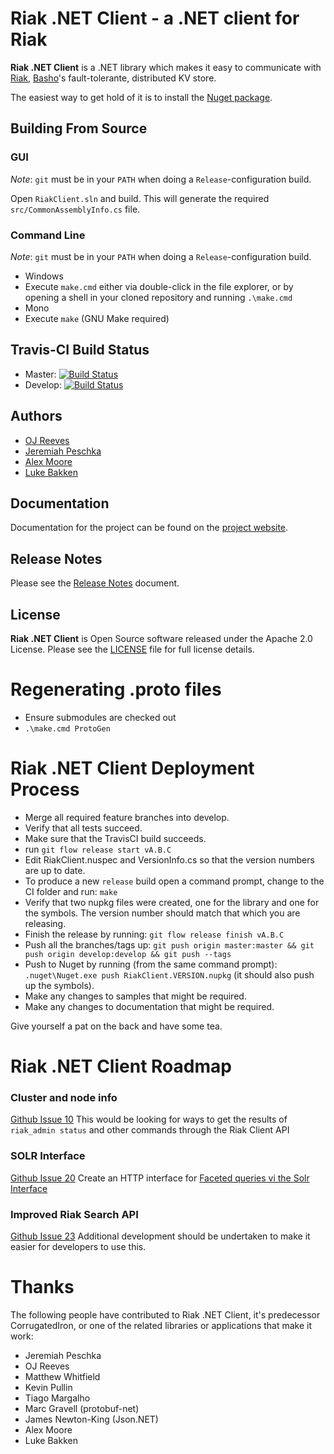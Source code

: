 Riak .NET Client - a .NET client for Riak
=========================================

**Riak .NET Client** is a .NET library which makes it easy to communicate with [Riak](http://riak.basho.com/), [Basho](http://www.basho.com/)'s fault-tolerante, distributed KV store.

The easiest way to get hold of it is to install the [Nuget package](http://www.nuget.org/Packages/RiakClient/).

Building From Source
----------------------

### GUI

*Note*: `git` must be in your `PATH` when doing a `Release`-configuration build.

Open `RiakClient.sln` and build. This will generate the required `src/CommonAssemblyInfo.cs` file.

### Command Line

*Note*: `git` must be in your `PATH` when doing a `Release`-configuration build.

* Windows
 * Execute `make.cmd` either via double-click in the file explorer, or by opening a shell in your cloned repository and running `.\make.cmd`
* Mono
 * Execute `make` (GNU Make required)

Travis-CI Build Status
----------------------

* Master: [![Build Status](https://travis-ci.org/basho-labs/riak-dotnet-client.svg?branch=master)](https://travis-ci.org/basho-labs/riak-dotnet-client)
* Develop: [![Build Status](https://travis-ci.org/basho-labs/riak-dotnet-client.svg?branch=develop)](https://travis-ci.org/basho-labs/riak-dotnet-client)

Authors
-------

* [OJ Reeves](http://buffered.io)
* [Jeremiah Peschka](http://facility9.com/)
* [Alex Moore](http://alexmoore.io/)
* [Luke Bakken](http://bakken.io/)

Documentation
-------------

Documentation for the project can be found on the [project website](http://corrugatediron.org/).

Release Notes
-------------

Please see the [Release Notes](RELNOTES.md) document.

License
-------

**Riak .NET Client** is Open Source software released under the Apache 2.0 License. Please see the [LICENSE](LICENSE) file for full license details.

Regenerating .proto files
=========================

* Ensure submodules are checked out
* `.\make.cmd ProtoGen`

Riak .NET Client Deployment Process
===================================

* Merge all required feature branches into develop.
* Verify that all tests succeed.
* Make sure that the TravisCI build succeeds.
* run `git flow release start vA.B.C`
* Edit RiakClient.nuspec and VersionInfo.cs so that the version numbers are up to date.
* To produce a new `release` build open a command prompt, change to the CI folder and run: `make`
* Verify that two nupkg files were created, one for the library and one for the symbols. The version number should match that which you are releasing.
* Finish the release by running: `git flow release finish vA.B.C`
* Push all the branches/tags up: `git push origin master:master && git push origin develop:develop && git push --tags`
* Push to Nuget by running (from the same command prompt): `.nuget\Nuget.exe push RiakClient.VERSION.nupkg` (it should also push up the symbols).
* Make any changes to samples that might be required.
* Make any changes to documentation that might be required.

Give yourself a pat on the back and have some tea.

Riak .NET Client Roadmap
======================

### Cluster and node info
[Github Issue 10](https://github.com/basho-labs/riak-dotnet-client/issues/10)
This would be looking for ways to get the results of `riak_admin status` and other commands through the Riak Client API

### SOLR Interface
[Github Issue 20](https://github.com/basho-labs/riak-dotnet-client/issues/20)
Create an HTTP interface for [Faceted queries vi the Solr Interface](http://wiki.basho.com/Riak-Search---Querying.html#Faceted-Queries-via-the-Solr-Interface)

### Improved Riak Search API
[Github Issue 23](url:https://github.com/basho-labs/riak-dotnet-client/issues/23) Additional development should be undertaken to make it easier for developers to use this.

Thanks
======

The following people have contributed to Riak .NET Client, it's predecessor CorrugatedIron, or one of the related libraries or applications that make it work:

* Jeremiah Peschka
* OJ Reeves
* Matthew Whitfield
* Kevin Pullin
* Tiago Margalho
* Marc Gravell (protobuf-net)
* James Newton-King (Json.NET)
* Alex Moore
* Luke Bakken

